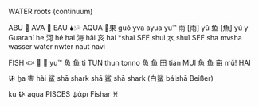WATER roots (continuum)

ABU 🐃
AVA 🌊
EAU 🌢💧💦
AQUA 🍉果 guǒ yva
ayua 
yu™ 雨 [雨] yǔ 鱼 [魚] yú
y  Guaraní
he 河 hé
hai 海 hǎi 亥 hài *shai SEE
shui 水 shuǐ SEE 
sha
mvsha 
wasser
water
nwter naut navi

FISH
🐟 🐠 🐡
yu™ ⿂ ⻥ ti
TUN thun tonno ⿂ ⻥ 田 tián
MUl   ⿂ ⻥ 亩 mǔ!
HAI 𒄩 ḫa	  害 hài 鲨 shā shark
shā 鲨 shā shark (白鲨 báishā Beißer)  
ku 𒄩 
aqua 
PISCES ψάρι Fishar	♓
